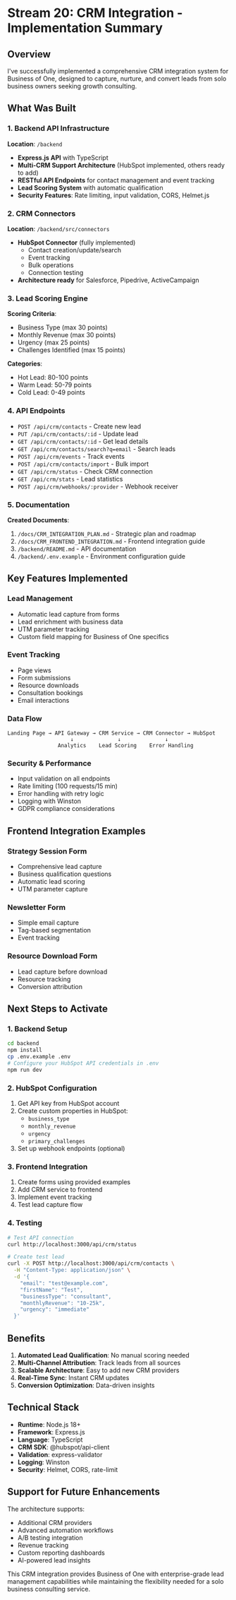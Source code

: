 # Stream 20: CRM Integration - Implementation Summary

## Overview

I've successfully implemented a comprehensive CRM integration system for Business of One, designed to capture, nurture, and convert leads from solo business owners seeking growth consulting.

## What Was Built

### 1. Backend API Infrastructure

**Location**: `/backend`

- **Express.js API** with TypeScript
- **Multi-CRM Support Architecture** (HubSpot implemented, others ready to add)
- **RESTful API Endpoints** for contact management and event tracking
- **Lead Scoring System** with automatic qualification
- **Security Features**: Rate limiting, input validation, CORS, Helmet.js

### 2. CRM Connectors

**Location**: `/backend/src/connectors`

- **HubSpot Connector** (fully implemented)
  - Contact creation/update/search
  - Event tracking
  - Bulk operations
  - Connection testing
- **Architecture ready** for Salesforce, Pipedrive, ActiveCampaign

### 3. Lead Scoring Engine

**Scoring Criteria**:
- Business Type (max 30 points)
- Monthly Revenue (max 30 points)
- Urgency (max 25 points)
- Challenges Identified (max 15 points)

**Categories**:
- Hot Lead: 80-100 points
- Warm Lead: 50-79 points
- Cold Lead: 0-49 points

### 4. API Endpoints

- `POST /api/crm/contacts` - Create new lead
- `PUT /api/crm/contacts/:id` - Update lead
- `GET /api/crm/contacts/:id` - Get lead details
- `GET /api/crm/contacts/search?q=email` - Search leads
- `POST /api/crm/events` - Track events
- `POST /api/crm/contacts/import` - Bulk import
- `GET /api/crm/status` - Check CRM connection
- `GET /api/crm/stats` - Lead statistics
- `POST /api/crm/webhooks/:provider` - Webhook receiver

### 5. Documentation

**Created Documents**:
1. `/docs/CRM_INTEGRATION_PLAN.md` - Strategic plan and roadmap
2. `/docs/CRM_FRONTEND_INTEGRATION.md` - Frontend integration guide
3. `/backend/README.md` - API documentation
4. `/backend/.env.example` - Environment configuration guide

## Key Features Implemented

### Lead Management
- Automatic lead capture from forms
- Lead enrichment with business data
- UTM parameter tracking
- Custom field mapping for Business of One specifics

### Event Tracking
- Page views
- Form submissions
- Resource downloads
- Consultation bookings
- Email interactions

### Data Flow
```
Landing Page → API Gateway → CRM Service → CRM Connector → HubSpot
                    ↓              ↓              ↓
                Analytics    Lead Scoring    Error Handling
```

### Security & Performance
- Input validation on all endpoints
- Rate limiting (100 requests/15 min)
- Error handling with retry logic
- Logging with Winston
- GDPR compliance considerations

## Frontend Integration Examples

### Strategy Session Form
- Comprehensive lead capture
- Business qualification questions
- Automatic lead scoring
- UTM parameter capture

### Newsletter Form
- Simple email capture
- Tag-based segmentation
- Event tracking

### Resource Download Form
- Lead capture before download
- Resource tracking
- Conversion attribution

## Next Steps to Activate

### 1. Backend Setup
```bash
cd backend
npm install
cp .env.example .env
# Configure your HubSpot API credentials in .env
npm run dev
```

### 2. HubSpot Configuration
1. Get API key from HubSpot account
2. Create custom properties in HubSpot:
   - `business_type`
   - `monthly_revenue`
   - `urgency`
   - `primary_challenges`
3. Set up webhook endpoints (optional)

### 3. Frontend Integration
1. Create forms using provided examples
2. Add CRM service to frontend
3. Implement event tracking
4. Test lead capture flow

### 4. Testing
```bash
# Test API connection
curl http://localhost:3000/api/crm/status

# Create test lead
curl -X POST http://localhost:3000/api/crm/contacts \
  -H "Content-Type: application/json" \
  -d '{
    "email": "test@example.com",
    "firstName": "Test",
    "businessType": "consultant",
    "monthlyRevenue": "10-25k",
    "urgency": "immediate"
  }'
```

## Benefits

1. **Automated Lead Qualification**: No manual scoring needed
2. **Multi-Channel Attribution**: Track leads from all sources
3. **Scalable Architecture**: Easy to add new CRM providers
4. **Real-Time Sync**: Instant CRM updates
5. **Conversion Optimization**: Data-driven insights

## Technical Stack

- **Runtime**: Node.js 18+
- **Framework**: Express.js
- **Language**: TypeScript
- **CRM SDK**: @hubspot/api-client
- **Validation**: express-validator
- **Logging**: Winston
- **Security**: Helmet, CORS, rate-limit

## Support for Future Enhancements

The architecture supports:
- Additional CRM providers
- Advanced automation workflows
- A/B testing integration
- Revenue tracking
- Custom reporting dashboards
- AI-powered lead insights

This CRM integration provides Business of One with enterprise-grade lead management capabilities while maintaining the flexibility needed for a solo business consulting service.